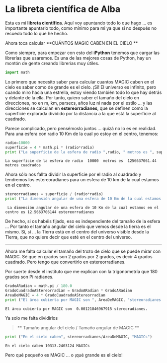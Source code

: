 
# La libreta científica de Alba
Esta es mi **libreta científica**. Aquí voy apuntando todo lo que hago ... es importante apuntarlo todo, como mínimo para mi ya que si no después no recuedo todo lo que he hecho.

Ahora toca calcular **CUÁNTOS MAGIC CABEN EN EL CIELO **

Como siempre, para empezar con esto del **iPython** tenemos que cargar las librerías que usaremos. Es una de las mejores cosas de Python, hay un montón de gente creando librerías muy útiles.


```python
import math
```

Lo primero que necesito saber para calcular cuantos MAGIC caben en el cielo es saber como de grande es el cielo. ¡Sí! El universo es infinito, pero cuando miro hacia una estrella, estoy viendo también todo lo que hay detrás y delante de la ella. Por tanto, quiero saber el tamaño del cielo en direcciones, no en m, km, parsecs, años luz ni nada por el estilo ... y las direcciones se calculan en **estereorradianes**, que se definen como la superficie explorada dividido por la distancia a la que está la superficie al cuadrado.

Parece complicado, pero pensémoslo juntos ... quizá no lo es en realidad. Para una esfera con radio 10 Km de la cual yo estoy en el centro, tenemos:


```python
radio=10000
superficie = 4 * math.pi * (radio*radio)
print ("La superficie de la esfera de radio ",radio, " metros es ", superficie, "metros cuadrados")
```

    La superficie de la esfera de radio  10000  metros es  1256637061.44 metros cuadrados


Ahora sólo nos fallta dividir la superficie por el radio al cuadrado y tendremos los estereoradianes para un esfera de 10 km de la cual estamos en el centro.


```python
stereorradianes = superficie / (radio*radio)
print ("La dimensión angular de una esfera de 10 Km de la cual estamos en el centro es", stereorradianes, "estereorradianes")
```

     La dimensión angular de una esfera de 10 Km de la cual estamos en el centro es 12.5663706144 estereorradianes


De hecho, si os habéis fijado, eso es independiente del tamaño de la esfera ... Por tanto el tamaño angular del cielo que vemos desde la tierra es el mismo.
Sí, sí ... la Tierra está en el centro del universo visible desde la Tierra, que no quiere decir que esté en el centro del universo.

----------

Ahora me falta calcular el tamaño del trozo de cielo que se puede mirar con MAGIC. Sé que en grados son 2 grados por 2 grados, es decir 4 grados cuadrado. Pero tengo que convertirlo en estereorradianes.

Por suerte desde el instituto que me explican con la trigonometría que 180 grados son Pi radianes. 


```python
GradoARadian = math.pi / 180.0
GradoCuadradoAStereorradian = GradoARadian * GradoARadian
AreaDeMAGIC = 4 * GradoCuadradoAStereorradian
print ("El área cubierta por MAGIC son ", AreaDeMAGIC, "stereoradianes.")
```

    El área cubierta por MAGIC son  0.00121846967915 stereoradianes.


Ya solo me falta dividirlos
> ** Tamaño angular del cielo / Tamaño angular de MAGIC **


```python
print ("En el cielo caben", stereorradianes/AreaDeMAGIC, "MAGICs")
```

    En el cielo caben 10313.2403124 MAGICs


Pero qué pequeño es MAGIC ... o ¡qué grande es el cielo!

